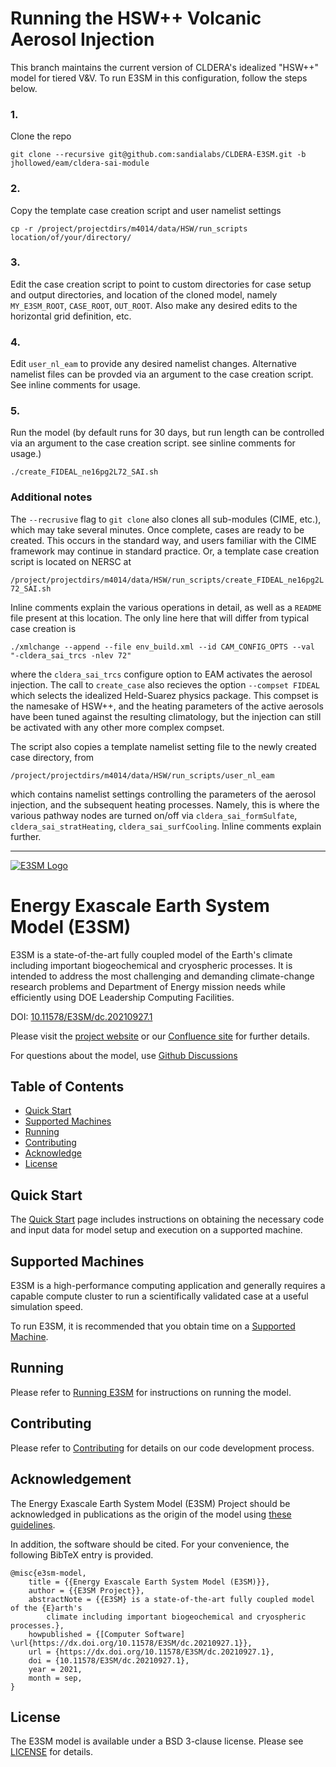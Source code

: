 Running the HSW++ Volcanic Aerosol Injection
================================================================================

This branch maintains the current version of CLDERA's idealized "HSW++" model for
tiered V&V. To run E3SM in this configuration, follow the steps below. 

### 1. 
Clone the repo
```
git clone --recursive git@github.com:sandialabs/CLDERA-E3SM.git -b jhollowed/eam/cldera-sai-module
```

### 2. 
Copy the template case creation script and user namelist settings
```
cp -r /project/projectdirs/m4014/data/HSW/run_scripts location/of/your/directory/
```

### 3. 
Edit the case creation script to point to custom directories for case setup and output directories, and location of the cloned model, namely `MY_E3SM_ROOT`, `CASE_ROOT`, `OUT_ROOT`. Also make any desired edits to the horizontal grid definition, etc.

### 4. 
Edit `user_nl_eam` to provide any desired namelist changes. Alternative namelist files can be provded via an argument to the case creation script. See inline comments for usage.

### 5. 
Run the model (by default runs for 30 days, but run length can be controlled via an argument to the case creation script. see sinline comments for usage.)
```
./create_FIDEAL_ne16pg2L72_SAI.sh
```


### Additional notes
The `--recrusive` flag to `git clone` also clones all sub-modules (CIME, etc.), which may take several minutes. Once complete, cases are ready to be created. This occurs in the standard way, and users familiar with the CIME framework may continue in standard practice. Or, a template case creation script is located on NERSC at 

`/project/projectdirs/m4014/data/HSW/run_scripts/create_FIDEAL_ne16pg2L72_SAI.sh`

Inline comments explain the various operations in detail, as well as a `README` file present at this location. The only line here that will differ from typical case creation is 

`./xmlchange --append --file env_build.xml --id CAM_CONFIG_OPTS --val "-cldera_sai_trcs -nlev 72"`

where the `cldera_sai_trcs` configure option to EAM activates the aerosol injection. The call to `create_case` also recieves the option `--compset FIDEAL` which selects the idealized Held-Suarez physics package. This compset is the namesake of HSW++, and the heating parameters of the active aerosols have been tuned against the resulting climatology, but the injection can still be activated with any other more complex compset. 

The script also copies a template namelist setting file to the newly created case directory, from 

`/project/projectdirs/m4014/data/HSW/run_scripts/user_nl_eam`

which contains namelist settings controlling the parameters of the aerosol injection, and the subsequent heating processes. Namely, this is where the various pathway nodes are turned on/off via `cldera_sai_formSulfate`, `cldera_sai_stratHeating`, `cldera_sai_surfCooling`. Inline comments explain further. 

-----------------


[![E3SM Logo](https://e3sm.org/wp-content/themes/e3sm/assets/images/e3sm-logo.png)](https://e3sm.org)

Energy Exascale Earth System Model (E3SM)
================================================================================

E3SM is a state-of-the-art fully coupled model of the Earth's climate including
important biogeochemical and cryospheric processes. It is intended to address
the most challenging and demanding climate-change research problems and
Department of Energy mission needs while efficiently using DOE Leadership
Computing Facilities.  

DOI: [10.11578/E3SM/dc.20210927.1](http://dx.doi.org/10.11578/E3SM/dc.20210927.1)

Please visit the [project website](https://e3sm.org) or our [Confluence site](https://acme-climate.atlassian.net/wiki/spaces/DOC/overview)
for further details.

For questions about the model, use [Github Discussions](https://github.com/E3SM-Project/E3SM/discussions)

Table of Contents 
--------------------------------------------------------------------------------
- [Quick Start](#quickstart)
- [Supported Machines](#supportedmachines)
- [Running](#running)
- [Contributing](#contributing)
- [Acknowledge](#acknowledge)
- [License](#license)

Quick Start
--------------------------------------------------------------------------------
The [Quick Start](https://e3sm.org/model/running-e3sm/e3sm-quick-start/) page 
includes instructions on obtaining the necessary code and input data for model 
setup and execution on a supported machine.

Supported Machines 
--------------------------------------------------------------------------------
E3SM is a high-performance computing application and generally requires a
capable compute cluster to run a scientifically validated case at a useful
simulation speed.

To run E3SM, it is recommended that you obtain time on a 
[Supported Machine](https://e3sm.org/model/running-e3sm/supported-machines/).

Running
--------------------------------------------------------------------------------
Please refer to [Running E3SM](https://e3sm.org/model/running-e3sm/) 
 for instructions on running the model. 

Contributing
--------------------------------------------------------------------------------
Please refer to [Contributing](CONTRIBUTING.md) for details on our code development
process.

Acknowledgement
--------------------------------------------------------------------------------
The Energy Exascale Earth System Model (E3SM) Project should be acknowledged in
publications as the origin of the model using
[these guidelines](https://e3sm.org/resources/policies/acknowledge-e3sm/).

In addition, the software should be cited.  For your convenience,
the following BibTeX entry is provided.
```TeX
@misc{e3sm-model,
	title = {{Energy Exascale Earth System Model (E3SM)}},
	author = {{E3SM Project}},
	abstractNote = {{E3SM} is a state-of-the-art fully coupled model of the {E}arth's 
		climate including important biogeochemical and cryospheric processes.},
	howpublished = {[Computer Software] \url{https://dx.doi.org/10.11578/E3SM/dc.20210927.1}},
	url = {https://dx.doi.org/10.11578/E3SM/dc.20210927.1},
	doi = {10.11578/E3SM/dc.20210927.1},
	year = 2021,
	month = sep,
}
```

License
--------------------------------------------------------------------------------
The E3SM model is available under a BSD 3-clause license.
Please see [LICENSE](LICENSE) for details.

